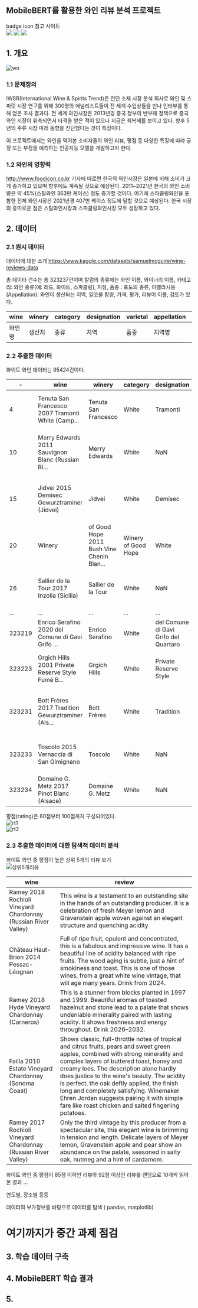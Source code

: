 ## MobileBERT를 활용한 와인 리뷰 분석 프로젝트
badge icon 참고 사이트<br>
<img src="https://img.shields.io/badge/python-%233776AB.svg?&style=for-the-badge&logo=python&logoColor=white" />
<img src="https://img.shields.io/badge/pytorch-%23EE4C2C.svg?&style=for-the-badge&logo=pytorch&logoColor=white" />
<img src="https://img.shields.io/badge/pycharm-%23000000.svg?&style=for-the-badge&logo=pycharm&logoColor=white" />


<!--# 개요 A4용지로 1장 정도 (그림포함)-->

## 1. 개요
![wn](https://github.com/qkrtnals/-/assets/79901070/8c1e29f2-45b0-482b-bfa4-2c82d0d9c7bd)

### 1.1 문제정의
IWSR(International Wine & Spirits Trend)은 런던 소재 시장 분석 회사로 와인 및 스피릿 시장 연구를 위해 300명의 애널리스트들이 
전 세계 수입상들을 만나 인터뷰를 통해 얻은 조사 결과다. 
전 세계 와인시장은 2013년경 중국 정부의 반부패 정책으로 중국 와인 시장이 위축되면서 타격을 받은 적이 있으나 지금은 회복세를 보이고 있다.
향후 5년의 주류 시장 미래 동향을 진단했다는 것이 특징이다.

이 프로젝트에서는 와인을 먹어본 소비자들의 와인 리뷰, 평점 등 다양한 특징에 따라 긍정 또는 부정을 예측하는 인공지능 모델을 개발하고자 한다.






### 1.2 와인의 영향력
<!--대한민국에 와인 열풍이 거세게 불면서 와인이 주류(酒類) 시장의 주류(主流)로 자리잡고 있다.
과거 상류층의 기호식품으로 여겨지던 와인은 코로나19 바이러스 사태를 계기로 홈술족이 크게 늘고, 
수입 주류업계를 옥죄던 일부 규제가 풀리면서 소주, 맥주만큼이나 일상 생활 속으로 파고들며 대중화되고 있다. 
때아닌 와인 수요 훈풍에 와인 수입액은 최고치를 기록했고 와인 수입사들은 기지개를 켜며 상장 작업에 착수하고 있다. 
국내 와인 수입 1위 업체(신세계L&B)를 보유한 신세계그룹은 최근 미국 나파밸리 프리미엄 와이너리의 주인이 됐다.
-->

http://www.foodicon.co.kr 기사에 따르면
한국의 와인시장은 일본에 비해 소비가 크게 증가하고 있으며 향후에도 계속될 것으로 예상된다. 
2011~2021년 한국의 와인 소비량은 약 45%(스틸와인 363만 케이스) 정도 증가할 것이다. 
여기에 스파클링와인을 포함한 전체 와인시장은 2021년경 407만 케이스 정도에 달할 것으로 예상된다. 
한국 시장의 흥미로운 점은 스틸와인시장과 스파클링와인시장 모두 성장하고 있다.

## 2. 데이터
### 2.1 원시 데이터
데이터에 대한 소개
https://www.kaggle.com/datasets/samuelmcguire/wine-reviews-data

총 데이터 건수는 총 323237건이며
칼럼의 종류에는 
와인 이름, 와이너리 이름, 카테고리: 와인 종류(예: 레드, 화이트, 스파클링), 지정, 품종 : 포도의 종류, 
아펠라시옹(Appellation): 와인이 생산되는 지역, 알코올 함량, 가격, 평가, 리뷰어 이름, 검토가 있다.

|wine | winery | category | designation | varietal | appellation | alcohol | price | rating | reviewer | review |
|--|--|--|--|--|--|--|--|--|--|--|
|와인명 | 생산지 | 종류 | 지역 | 품종 | 지역명 | 도수 | 가격 | 평점 | 리뷰어 | 리뷰 |



### 2.2 추출한 데이터
화이트 와인 데이터는 95424건이다.<br/>

|-| wine |	winery |	category |	designation |	varietal |	appellation |	alcohol |	price |	rating |	reviewer |	review |
|-|--|--|--|--|--|--|--|--|--|--|--|
|4|	Tenuta San Francesco 2007 Tramonti White (Camp...|	Tenuta San Francesco|	White|	Tramonti|	White Blend|	Campania, Southern Italy, Italy|	13.5%|	$21|	85|	NaN|	This intriguing blend of Falanghina, Biancolel...|
|10|	Merry Edwards 2011 Sauvignon Blanc (Russian Ri...|	Merry Edwards|	White|	NaN|	Sauvignon Blanc|	Russian River Valley, Sonoma, California, US|	14.1%|	$32|	88|	NaN|	Despite a chilly vintage, the winery successfu...|
|15	|Jidvei 2015 Demisec Gewurztraminer (Jidvei)|	Jidvei|	White|	Demisec|	Gewürztraminer, Gewürztraminer|	Jidvei, Romania	|12.5%|	$10|	86|	Jeff Jenssen|	This semisweet wine has a flowery bouquet of j...|
|20	|Winery| of Good Hope 2011 Bush Vine Chenin Blan...|	Winery of Good Hope|	White|	Bush Vine|	Chenin Blanc|	Stellenbosch, South Africa|	13%|	$12|	86|	Lauren Buzzeo	|This wine shows good balance between the livel...|
|26	|Sallier de la Tour 2017 Inzolia (Sicilia)|	Sallier de la Tour|	White|	NaN	|Inzolia, Italian White|	Sicilia, Sicily & Sardinia, Italy|	12%	|$13|	87|	Kerin O’Keefe|	This 100% Inzolia has aromas of Bosc pear, whi...|
|...|	...|	...|	...|	...|	...|	...|	...|	...|	...|	...|	...|
|323219|	Enrico Serafino 2020 del Comune di Gavi Grifo ...|	Enrico Serafino|	White|	del Comune di Gavi Grifo del Quartaro|	Cortese, Italian White|	Gavi, Piedmont, Italy|	12.5%	|$21|	91|	Kerin O’Keefe|	This savory white opens with enticing scents o...|
|323223|	Grgich Hills 2001 Private Reserve Style Fumé B...|	Grgich Hills|	White	|Private Reserve Style|	Fumé Blanc, Sauvignon Blanc|	Napa Valley, Napa, California, US	|NaN|	$18	|85|	NaN	|Aggressively grassy and tart, with strong flav...|
|323231|	Bott Frères 2017 Tradition Gewurztraminer (Als...|	Bott Frères|	White|	Tradition|	Gewürztraminer, Gewürztraminer|	Alsace, Alsace, France|	13%|	$50|	88|	Anne Krebiehl MW|	Rich honeyed notes of baked apple and rose abo...|
|323233|	Toscolo 2015 Vernaccia di San Gimignano|	Toscolo|	White|	NaN	|Vernaccia, Italian White|	Vernaccia di San Gimignano, Tuscany, Italy	|12.5%	|$11|87	|Kerin O’Keefe|	Aromas of white spring flower, yellow pear and...|
|323234|	Domaine G. Metz 2017 Pinot Blanc (Alsace)|	Domaine G. Metz|	White|	NaN	|Pinot Blanc|	Alsace, Alsace, France	|13%|	$20|	90|	Anne Krebiehl MW|	A tinge of earth clings to the ripe, almost ju...|


평점(rating)은 80점부터 100점까지 구성되어있다.<br/>
![rt1](https://github.com/qkrtnals/Wine_Review/assets/79901070/bfb3dc21-79d9-43a8-bc54-54a4d99505e4) <br/>
![rt2](https://github.com/qkrtnals/Wine_Review/assets/79901070/e07189a6-c85a-40ad-bda2-4cce82b3f3ad)


### 2.3 추출한 데이터에 대한 탐색적 데이터 분석
화이트 와인 중 평점이 높은 상위 5개의 리뷰 보기 <br/>
![상위5개리뷰](https://github.com/qkrtnals/-/assets/79901070/94e66106-1c73-495f-9bed-9fee7c136cd0)

|wine|review|
|--|--|
|Ramey 2018 Rochioli Vineyard Chardonnay (Russian River Valley)| This wine is a testament to an outstanding site in the hands of an outstanding producer. It is a celebration of fresh Meyer lemon and Gravenstein apple woven against an elegant structure and quenching acidity|
|Château Haut-Brion 2014 Pessac-Léognan | Full of ripe fruit, opulent and concentrated, this is a fabulous and impressive wine. It has a beautiful line of acidity balanced with ripe fruits. The wood aging is subtle, just a hint of smokiness and toast. This is one of those wines, from a great white wine vintage, that will age many years. Drink from 2024.|
|Ramey 2018 Hyde Vineyard Chardonnay (Carneros) | This is a stunner from blocks planted in 1997 and 1999. Beautiful aromas of toasted hazelnut and stone lead to a palate that shows undeniable minerality paired with lasting acidity. It shows freshness and energy throughout. Drink 2026–2032. |
|Failla 2010 Estate Vineyard Chardonnay (Sonoma Coast) | Shows classic, full-throttle notes of tropical and citrus fruits, pears and sweet green apples, combined with strong minerality and complex layers of buttered toast, honey and creamy lees. The description alone hardly does justice to the wine's beauty. The acidity is perfect, the oak deftly applied, the finish long and completely satisfying. Winemaker Ehren Jordan suggests pairing it with simple fare like roast chicken and salted fingerling potatoes.|
|Ramey 2017 Rochioli Vineyard Chardonnay (Russian River Valley) | Only the third vintage by this producer from a spectacular site, this elegant wine is brimming in tension and length. Delicate layers of Meyer lemon, Gravenstein apple and pear show an abundance on the palate, seasoned in salty oak, nutmeg and a hint of cardamom.|

화이트 와인 중 평점이 85점 이하인 리뷰와 92점 이상인 리뷰를 랜덤으로 10개씩 읽어 본 결과 ...






연도별, 장소별 등등 <br>

데이터의 부가정보를 바탕으로 데이터를 탐색 ( pandas, matplotlib)

# 여기까지가 중간 과제 점검

## 3. 학습 데이터 구축
## 4. MobileBERT 학습 결과
## 5. 

